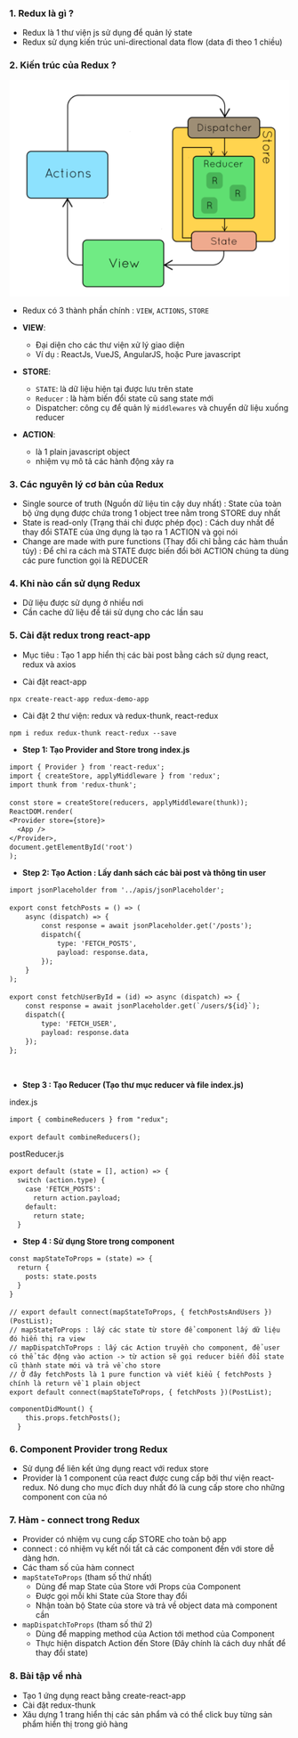 ### 1. Redux là gì ? 

- Redux là 1 thư viện js sử dụng để quản lý state
- Redux sử dụng kiến trúc uni-directional data flow (data đi theo 1 chiều)

### 2. Kiến trúc của Redux ?
![img.png](img.png)

- Redux có 3 thành phần chính : `VIEW`, `ACTIONS`, `STORE`
- <b>VIEW</b>:
    + Đại diện cho các thư viện xử lý giao diện
    + Ví dụ : ReactJs, VueJS, AngularJS, hoặc Pure javascript
    
- <b>STORE</b>:
    + `STATE`: là dữ liệu hiện tại được lưu trên state
    + `Reducer` : là hàm biến đổi state cũ sang state mới
    + Dispatcher: công cụ để quản lý `middlewares` và chuyển dữ liệu xuống reducer
    
- <b>ACTION</b>:
    + là 1 plain javascript object
    + nhiệm vụ mô tả các hành động xảy ra
    
### 3. Các nguyên lý cơ bản của Redux

- Single source of truth (Nguồn dữ liệu tin cậy duy nhất) : State của toàn bộ ứng dụng được chứa trong 1 object tree nằm trong STORE duy nhất
- State is read-only (Trạng thái chỉ được phép đọc) : Cách duy nhất để thay đổi STATE của ứng dụng là tạo ra 1 ACTION và gọi nói
- Change are made with pure functions (Thay đổi chỉ bằng các hàm thuần túy) : Để chỉ ra cách mà STATE được biến đổi bởi ACTION chúng ta dùng các pure function gọi là REDUCER

### 4. Khi nào cần sử dụng Redux

- Dữ liệu được sử dụng ở nhiều nơi
- Cần cache dữ liệu để tái sử dụng cho các lần sau

### 5. Cài đặt redux trong react-app

- Mục tiêu : Tạo 1 app hiển thị các bài post bằng cách sử dụng react, redux và axios
  
- Cài đặt react-app 

```angular2svg
npx create-react-app redux-demo-app
```

- Cài đặt 2 thư viện: redux và redux-thunk, react-redux

```angular2svg
npm i redux redux-thunk react-redux --save
```

- <b>Step 1: Tạo Provider and Store trong index.js</b>

```angular2svg
import { Provider } from 'react-redux';
import { createStore, applyMiddleware } from 'redux';
import thunk from 'redux-thunk';

const store = createStore(reducers, applyMiddleware(thunk));
ReactDOM.render(
<Provider store={store}>
  <App />
</Provider>,
document.getElementById('root')
);
```

- <b> Step 2: Tạo Action : Lấy danh sách các bài post và thông tin user</b>

```angular2svg
import jsonPlaceholder from '../apis/jsonPlaceholder';

export const fetchPosts = () => (
    async (dispatch) => {
        const response = await jsonPlaceholder.get('/posts');
        dispatch({
            type: 'FETCH_POSTS',
            payload: response.data,
        });
    }
);

export const fetchUserById = (id) => async (dispatch) => {
    const response = await jsonPlaceholder.get(`/users/${id}`);
    dispatch({
        type: 'FETCH_USER',
        payload: response.data
    });
};



```
- <b>Step 3 : Tạo Reducer (Tạo thư mục reducer và file index.js)</b>

index.js
```angular2svg
import { combineReducers } from "redux";

export default combineReducers();
```

postReducer.js
```angular2svg
export default (state = [], action) => {
  switch (action.type) {
    case 'FETCH_POSTS':
      return action.payload;
    default:
      return state;
  }
```

- <b>Step 4 : Sử dụng Store trong component</b>

```angular2svg
const mapStateToProps = (state) => {
  return {
    posts: state.posts
  }
}

// export default connect(mapStateToProps, { fetchPostsAndUsers })(PostList);
// mapStateToProps : lấy các state từ store để component lấy dữ liệu đó hiển thị ra view
// mapDispatchToProps : lấy các Action truyền cho component, để user có thể tác động vào action -> từ action sẽ gọi reducer biến đổi state cũ thành state mới và trả về cho store
// Ở đây fetchPosts là 1 pure function và viết kiểu { fetchPosts } chính là return về 1 plain object
export default connect(mapStateToProps, { fetchPosts })(PostList);
```

```angular2svg
componentDidMount() {
    this.props.fetchPosts();
  }
```

### 6. Component Provider trong Redux

- Sử dụng để liên kết ứng dụng react với redux store
- Provider là 1 component của react được cung cấp bởi thư viện react-redux. Nó dung cho
mục đích duy nhất đó là cung cấp store cho những component con của nó
  
### 7. Hàm - connect trong Redux

- Provider có nhiệm vụ cung cấp STORE cho toàn bộ app
- connect : có nhiệm vụ kết nối tất cả các component đến với store dễ dàng hơn.
- Các tham số của hàm connect
- `mapStateToProps` (tham số thứ nhất)
    + Dùng để map State của Store với Props của Component
    + Được gọi mỗi khi State của Store thay đổi
    + Nhận toàn bộ State của store và trả về object data mà component cần
- `mapDispatchToProps` (tham số thứ 2)
    + Dùng để mapping method của Action tới method của Component
    + Thực hiện dispatch Action đến Store (Đây chính là cách duy nhất để thay đổi state)

### 8. Bài tập về nhà

- Tạo 1 ứng dụng react bằng create-react-app
- Cài đặt redux-thunk
- Xâu dựng 1 trang hiển thị các sản phẩm và có thể click buy từng sản phẩm hiển thị trong giỏ hàng